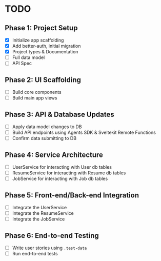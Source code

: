 # TODO

## Phase 1: Project Setup
- [x] Initialize app scaffolding
- [x] Add better-auth, initial migration
- [x] Project types & Documentation
- [ ] Full data model
- [ ] API Spec

## Phase 2: UI Scaffolding
- [ ] Build core components
- [ ] Build main app views

## Phase 3: API & Database Updates
- [ ] Apply data model changes to DB
- [ ] Build API endpoints using Agents SDK & Sveltekit Remote Functions
- [ ] Confirm data submitting to DB

## Phase 4: Service Architecture
- [ ] UserService for interacting with User db tables
- [ ] ResumeService for interacting with Resume db tables
- [ ] JobService for interacting with Job db tables

## Phase 5: Front-end/Back-end Integration
- [ ] Integrate the UserService
- [ ] Integrate the ResumeService
- [ ] Integrate the JobService

## Phase 6: End-to-end Testing
- [ ] Write user stories using `.test-data`
- [ ] Run end-to-end tests
